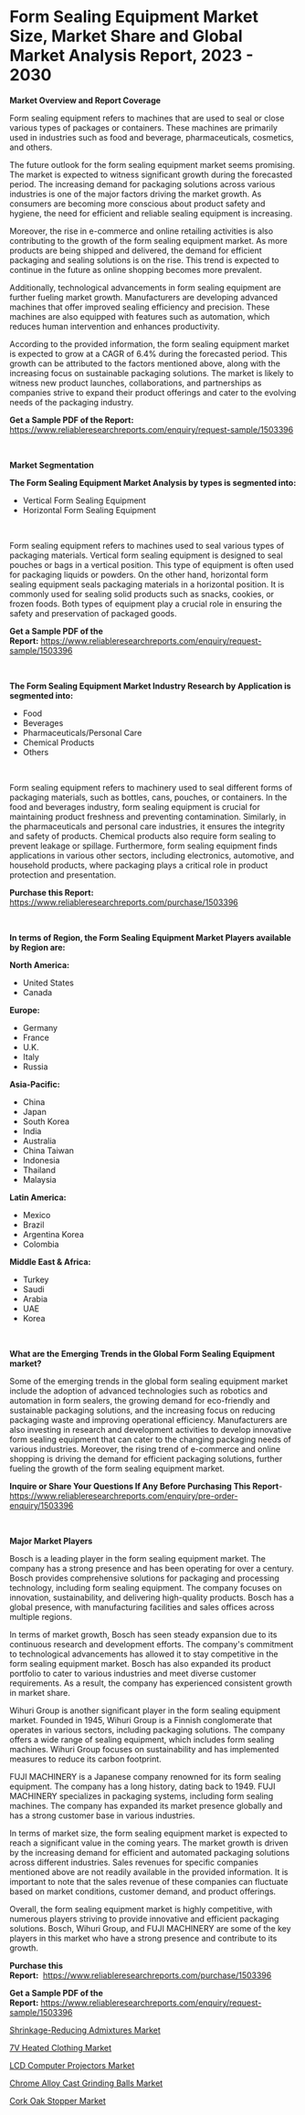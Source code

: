 <p><h1>Form Sealing Equipment Market Size, Market Share and Global Market Analysis Report, 2023 - 2030</h1></p><p><strong>Market Overview and Report Coverage</strong></p>
<p><p>Form sealing equipment refers to machines that are used to seal or close various types of packages or containers. These machines are primarily used in industries such as food and beverage, pharmaceuticals, cosmetics, and others.</p><p>The future outlook for the form sealing equipment market seems promising. The market is expected to witness significant growth during the forecasted period. The increasing demand for packaging solutions across various industries is one of the major factors driving the market growth. As consumers are becoming more conscious about product safety and hygiene, the need for efficient and reliable sealing equipment is increasing.</p><p>Moreover, the rise in e-commerce and online retailing activities is also contributing to the growth of the form sealing equipment market. As more products are being shipped and delivered, the demand for efficient packaging and sealing solutions is on the rise. This trend is expected to continue in the future as online shopping becomes more prevalent.</p><p>Additionally, technological advancements in form sealing equipment are further fueling market growth. Manufacturers are developing advanced machines that offer improved sealing efficiency and precision. These machines are also equipped with features such as automation, which reduces human intervention and enhances productivity.</p><p>According to the provided information, the form sealing equipment market is expected to grow at a CAGR of 6.4% during the forecasted period. This growth can be attributed to the factors mentioned above, along with the increasing focus on sustainable packaging solutions. The market is likely to witness new product launches, collaborations, and partnerships as companies strive to expand their product offerings and cater to the evolving needs of the packaging industry.</p></p>
<p><strong>Get a Sample PDF of the Report:</strong> <a href="https://www.reliableresearchreports.com/enquiry/request-sample/1503396">https://www.reliableresearchreports.com/enquiry/request-sample/1503396</a></p>
<p>&nbsp;</p>
<p><strong>Market Segmentation</strong></p>
<p><strong>The Form Sealing Equipment Market Analysis by types is segmented into:</strong></p>
<p><ul><li>Vertical Form Sealing Equipment</li><li>Horizontal Form Sealing Equipment</li></ul></p>
<p>&nbsp;</p>
<p><p>Form sealing equipment refers to machines used to seal various types of packaging materials. Vertical form sealing equipment is designed to seal pouches or bags in a vertical position. This type of equipment is often used for packaging liquids or powders. On the other hand, horizontal form sealing equipment seals packaging materials in a horizontal position. It is commonly used for sealing solid products such as snacks, cookies, or frozen foods. Both types of equipment play a crucial role in ensuring the safety and preservation of packaged goods.</p></p>
<p><strong>Get a Sample PDF of the Report:</strong>&nbsp;<a href="https://www.reliableresearchreports.com/enquiry/request-sample/1503396">https://www.reliableresearchreports.com/enquiry/request-sample/1503396</a></p>
<p>&nbsp;</p>
<p><strong>The Form Sealing Equipment Market Industry Research by Application is segmented into:</strong></p>
<p><ul><li>Food</li><li>Beverages</li><li>Pharmaceuticals/Personal Care</li><li>Chemical Products</li><li>Others</li></ul></p>
<p>&nbsp;</p>
<p><p>Form sealing equipment refers to machinery used to seal different forms of packaging materials, such as bottles, cans, pouches, or containers. In the food and beverages industry, form sealing equipment is crucial for maintaining product freshness and preventing contamination. Similarly, in the pharmaceuticals and personal care industries, it ensures the integrity and safety of products. Chemical products also require form sealing to prevent leakage or spillage. Furthermore, form sealing equipment finds applications in various other sectors, including electronics, automotive, and household products, where packaging plays a critical role in product protection and presentation.</p></p>
<p><strong>Purchase this Report:</strong>&nbsp; <a href="https://www.reliableresearchreports.com/purchase/1503396">https://www.reliableresearchreports.com/purchase/1503396</a></p>
<p>&nbsp;</p>
<p><strong>In terms of Region, the Form Sealing Equipment Market Players available by Region are:</strong></p>
<p>
    <p> <strong> North America: </strong>
        <ul>
            <li>United States</li>
            <li>Canada</li>
        </ul>
        </p> 
    <p> <strong> Europe: </strong>
        <ul>
            <li>Germany</li>
            <li>France</li>
            <li>U.K.</li>
            <li>Italy</li>
            <li>Russia</li>
        </ul>
        </p> 
    <p> <strong> Asia-Pacific: </strong>
        <ul>
            <li>China</li>
            <li>Japan</li>
            <li>South Korea</li>
            <li>India</li>
            <li>Australia</li>
            <li>China Taiwan</li>
            <li>Indonesia</li>
            <li>Thailand</li>
            <li>Malaysia</li>
        </ul>
        </p> 
    <p> <strong> Latin America: </strong>
        <ul>
            <li>Mexico</li>
            <li>Brazil</li>
            <li>Argentina Korea</li>
            <li>Colombia</li>
        </ul>
        </p> 
    <p> <strong> Middle East & Africa: </strong>
        <ul>
            <li>Turkey</li>
            <li>Saudi</li>
            <li>Arabia</li>
            <li>UAE</li>
            <li>Korea</li>
        </ul>
    </p>
    </p>
<p>&nbsp;</p>
<p><strong>What are the Emerging Trends in the Global Form Sealing Equipment market?</strong></p>
<p><p>Some of the emerging trends in the global form sealing equipment market include the adoption of advanced technologies such as robotics and automation in form sealers, the growing demand for eco-friendly and sustainable packaging solutions, and the increasing focus on reducing packaging waste and improving operational efficiency. Manufacturers are also investing in research and development activities to develop innovative form sealing equipment that can cater to the changing packaging needs of various industries. Moreover, the rising trend of e-commerce and online shopping is driving the demand for efficient packaging solutions, further fueling the growth of the form sealing equipment market.</p></p>
<p><strong>Inquire or Share Your Questions If Any Before Purchasing This Report</strong>- <a href="https://www.reliableresearchreports.com/enquiry/pre-order-enquiry/1503396">https://www.reliableresearchreports.com/enquiry/pre-order-enquiry/1503396</a></p>
<p>&nbsp;</p>
<p><strong>Major Market Players</strong></p>
<p><p>Bosch is a leading player in the form sealing equipment market. The company has a strong presence and has been operating for over a century. Bosch provides comprehensive solutions for packaging and processing technology, including form sealing equipment. The company focuses on innovation, sustainability, and delivering high-quality products. Bosch has a global presence, with manufacturing facilities and sales offices across multiple regions.</p><p>In terms of market growth, Bosch has seen steady expansion due to its continuous research and development efforts. The company's commitment to technological advancements has allowed it to stay competitive in the form sealing equipment market. Bosch has also expanded its product portfolio to cater to various industries and meet diverse customer requirements. As a result, the company has experienced consistent growth in market share.</p><p>Wihuri Group is another significant player in the form sealing equipment market. Founded in 1945, Wihuri Group is a Finnish conglomerate that operates in various sectors, including packaging solutions. The company offers a wide range of sealing equipment, which includes form sealing machines. Wihuri Group focuses on sustainability and has implemented measures to reduce its carbon footprint.</p><p>FUJI MACHINERY is a Japanese company renowned for its form sealing equipment. The company has a long history, dating back to 1949. FUJI MACHINERY specializes in packaging systems, including form sealing machines. The company has expanded its market presence globally and has a strong customer base in various industries.</p><p>In terms of market size, the form sealing equipment market is expected to reach a significant value in the coming years. The market growth is driven by the increasing demand for efficient and automated packaging solutions across different industries. Sales revenues for specific companies mentioned above are not readily available in the provided information. It is important to note that the sales revenue of these companies can fluctuate based on market conditions, customer demand, and product offerings.</p><p>Overall, the form sealing equipment market is highly competitive, with numerous players striving to provide innovative and efficient packaging solutions. Bosch, Wihuri Group, and FUJI MACHINERY are some of the key players in this market who have a strong presence and contribute to its growth.</p></p>
<p><strong>Purchase this Report:</strong>&nbsp;&nbsp;<a href="https://www.reliableresearchreports.com/purchase/1503396">https://www.reliableresearchreports.com/purchase/1503396</a></p>
<p></p>
<p><strong>Get a Sample PDF of the Report:</strong>&nbsp;<a href="https://www.reliableresearchreports.com/enquiry/request-sample/1503396">https://www.reliableresearchreports.com/enquiry/request-sample/1503396</a></p>
<p><p><a href="https://www.linkedin.com/pulse/shrinkage-reducing-admixtures-market-size-2023-2030-global/">Shrinkage-Reducing Admixtures Market</a></p><p><a href="https://www.linkedin.com/pulse/7v-heated-clothing-market-size-2023-2030-global-industrial/">7V Heated Clothing Market</a></p><p><a href="https://medium.com/@markuspagac/lcd-computer-projectors-market-size-growth-forecast-2023-2030-61a1232d9162">LCD Computer Projectors Market</a></p><p><a href="https://github.com/ambrozg/Market-Research-Report-List-1/blob/main/chrome-alloy-cast-grinding-balls-market.md">Chrome Alloy Cast Grinding Balls Market</a></p><p><a href="https://github.com/gshchiplitsov/Market-Research-Report-List-1/blob/main/cork-oak-stopper-market.md">Cork Oak Stopper Market</a></p></p>